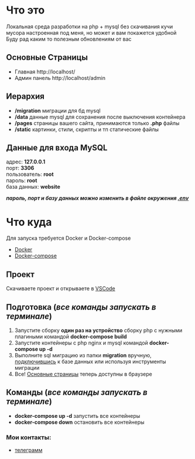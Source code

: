 # Что это
Локальная среда разработки на php + mysql без скачивания кучи мусора настроенная под меня, но может и вам покажется удобной\
Буду рад каким то полезным обновлениям от вас


## Основные Страницы
- Главная http://localhost/
- Админ панель http://localhost/admin


## Иерархия
- **/migration** миграции для бд mysql
- **/data** данные mysql для сохранения после выключения контейнера
- **/pages** страницы вашего сайта, принимаются только **.php** файлы
- **/static** картинки, стили, скрипты и тп статические файлы


## Данные для входа MySQL
адрес: **127.0.0.1**\
порт: **3306**\
пользователь: **root**\
пароль: **root**\
база данных: **website**

___пароль, порт и базу данных можно изменить в файле окружения [.env](./.env)___


# Что куда
Для запуска требуется Docker и Docker-compose

- [Docker](https://www.docker.com/products/docker-desktop/)
- [Docker-compose](https://docs.docker.com/compose/install/)


## Проект
Скачиваете проект и открываете в [VSCode](https://code.visualstudio.com/download)


## Подготовка (___все команды запускать в терминале___)
1. Запустите сборку **один раз на устройство** сборку php с нужными плагиными командой **docker-compose build**
3. Запустите контейнеры с php nginx и mysql командой **docker-compose up -d**
2. Выполните sql миграцию из папки **migration** вручную, [подключившись](#данные-для-входа-mysql) к базе данных или используя инструменты миграции
4. Все! [Основные страницы](#основные-страницы) теперь доступны в браузере

## Команды (___все команды запускать в терминале___)
- **docker-compose up -d** запустить все контейнеры
- **docker-compose down** остановить все контейнеры


### Мои контакты:
 - [телеграмм](https://t.me/magwooo)
